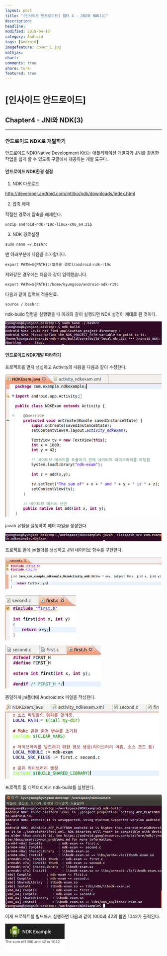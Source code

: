 ```yaml
---
layout: post
title: "[인사이드 안드로이드] 챕터 4 - JNI와 NDK(3)"
description:
headline:
modified: 2019-04-10
category: Android
tags: [Android]
imagefeature: cover_1.jpg
mathjax:
chart:
comments: true
share: ture
featured: true
---
```


# [인사이드 안드로이드]


## Chapter4 - JNI와 NDK(3)


---------------------------------------


### 안드로이드 NDK로 개발하기  

안드로이드 NDK(Native Development Kit)는 애플리케이션 개발자가 JNI를 활용한 작업을 쉽게 할 수 있도록 구글에서 제공하는 개발 도구다.  


#### 안드로이드 NDK환경 설정  

1. NDK 다운로드  

http://developer.android.com/intl/ko/ndk/downloads/index.html  

2. 압축 해제  

적절한 경로에 압축을 해제한다.  

```
unzip android-ndk-r19c-linux-x86_64.zip
```

3. NDK 경로설정  

```
sudo nano ~/.bashrc
```

맨 아래부분에 다음을 추가합니다.  

```
export PATH=${PATH}:(압축푼 경로)/android-ndk-r19c
```

저와같은 경우에는 다음과 같이 입력했습니다.  

```
export PATH=${PATH}:/home/kyungsoo/android-ndk-r19c
```

다음과 같이 입력해 적용완료.  

```
source /.bashrc
```

ndk-build 명령을 실행했을 때 아래와 같이 실행되면 NDK 설정이 제대로 된 것이다.  

![ndk1](/images/post/ndk1.png "ndk1")  

#### 안드로이드 NDK개발 따라하기  

프로젝트를 먼저 생성하고 Activity의 내용을 다음과 같이 수정한다.  

![ndk2](/images/post/ndk2.png "ndk2")  

javah 유틸을 실행하여 헤더 파일을 생성한다.  

![ndk3](/images/post/ndk3.png "ndk3")  

프로젝트 밑에 jni폴더를 생성하고 JNI 네이티브 함수를 구현한다.    

![ndk4](/images/post/ndk4.png "ndk4")  

![ndk5](/images/post/ndk5.png "ndk5")  

![ndk6](/images/post/ndk6.png "ndk6")  

동일하게 jni폴더에 Android.mk 파일을 작성한다.  

![ndk7](/images/post/ndk7.png "ndk7")  

프로젝트 홈 디렉터리에서 ndk-build를 실행한다.  

![ndk8](/images/post/ndk8.png "ndk8")  

이제 프로젝트를 빌드해서 실행하면 다음과 같이 1000과 42의 합인 1042가 출력된다.  

![ndk9](/images/post/ndk9.png "ndk9")  
